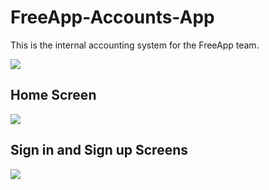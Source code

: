 # FreeApp-Accounts-App
This is the internal accounting system for the FreeApp team.


<img src="images/flutter_ecommerce.jpg">

## Home Screen
<img src="images/home.jpg">

## Sign in and Sign up Screens
<img src="images/sign.jpg">


